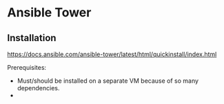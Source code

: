# Ansible Tower

## Installation

https://docs.ansible.com/ansible-tower/latest/html/quickinstall/index.html

Prerequisites:
  * Must/should be installed on a separate VM because of so many dependencies.
  * 
